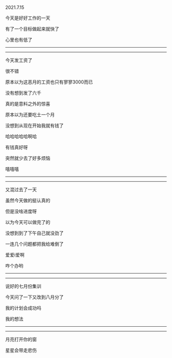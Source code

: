 2021.7.15

今天是好好工作的一天

有了一个目标做起来就快了

心里也有低了

---------

---------

今天发工资了

很不错

原本以为这恶月的工资也只有寥寥3000而已

没有想到发了六千

真的是意料之外的惊喜

原本以为还要吃土一个月

没想到从现在开始我就有钱了

哈哈哈哈哈啊哈

有钱真好呀

突然就少去了好多烦恼

嘻嘻嘻

-----

--------

又混过去了一天

虽然今天做的挺认真的

但是没啥进度呀

以为今天可以做完了的

没想到到了下午自己就没劲了

一连几个问题都把我给难倒了

爱爱i爱啊

咋个办哟

---------

--------

说好的七月份集训

今天问了一下又改到八月分了

我的计划会成功吗

我的想法

-------

--------

月亮打开你的窗

星星会带走悲伤


